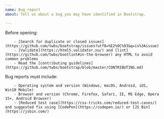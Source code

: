 ```yaml
---
name: Bug report
about: Tell us about a bug you may have identified in Bootstrap.

---
```


Before opening:

        - [Search for duplicate or closed issues](https://github.com/twbs/bootstrap/issues?utf8=%E2%9C%93&q=is%3Aissue)
        - [Validate](https://html5.validator.nu/) and [lint](https://github.com/twbs/bootlint#in-the-browser) any HTML to avoid common problems
        - Read the [contributing guidelines](https://github.com/twbs/bootstrap/blob/master/CONTRIBUTING.md)

Bug reports must include:

        - Operating system and version (Windows, macOS, Android, iOS, Win10 Mobile)
        - Browser and version (Chrome, Firefox, Safari, IE, MS Edge, Opera 15+, Android Browser)
        - [Reduced test case](https://css-tricks.com/reduced-test-cases/) and suggested fix using [CodePen](https://codepen.io/) or [JS Bin](https://jsbin.com/)

